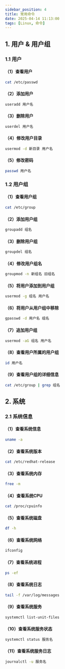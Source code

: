 ```yaml
---
sidebar_position: 4
title: 常用命令
date: 2025-04-14 11:13:00
tags: [Linux, 命令]
---
```



## 1. 用户 & 用户组

### 1.1 用户

#### （1）查看用户
```bash
cat /etc/passwd
```

#### （2）添加用户
```bash
useradd 用户名
```

#### （3）删除用户
```bash
userdel 用户名
```

#### （4）修改用户目录
```bash
usermod -d 新目录 用户名
```

#### （5）修改密码
```bash
passwd 用户名
```

### 1.2 用户组

#### （1）查看用户组
```bash
cat /etc/group
```

#### （2）添加用户组
```bash
groupadd 组名
```

#### （3）删除用户组
```bash
groupdel 组名
```

#### （4）修改用户组名
```bash
groupmod -n 新组名 旧组名
```

#### （5）将用户添加到用户组
```bash
usermod -g 组名 用户名
```

#### （6）将用户从用户组中移除
```bash
gpasswd -d 用户名 组名
```

#### （7）追加用户组
```bash
usermod -aG 组名 用户名
```

#### （8）查看用户所属的用户组
```bash
id 用户名
```

#### （9）查看用户组的详细信息
```bash
cat /etc/group | grep 组名
```



## 2. 系统

### 2.1 系统信息

#### （1）查看系统信息
```bash
uname -a
```

#### （2）查看系统版本
```bash
cat /etc/redhat-release
```

#### （3）查看系统内存
```bash
free -m
```

#### （4）查看系统CPU
```bash
cat /proc/cpuinfo
```

#### （5）查看系统磁盘
```bash
df -h
```

#### （6）查看系统网络
```bash
ifconfig
```

#### （7）查看系统进程
```bash
ps -ef
```

#### （8）查看系统日志
```bash
tail -f /var/log/messages
```

#### （9）查看系统服务
```bash
systemctl list-unit-files
```

#### （10）查看系统服务状态
```bash
systemctl status 服务名
```

#### （11）查看系统服务日志
```bash
journalctl -u 服务名
```